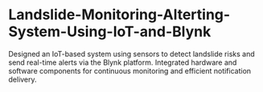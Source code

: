 # Landslide-Monitoring-Alterting-System-Using-IoT-and-Blynk
Designed an IoT-based system using sensors to detect landslide risks and send real-time alerts via the Blynk platform. Integrated hardware and software components for continuous monitoring and efficient notification delivery.
